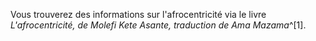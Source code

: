 <!-- TITLE: Afrocentricité -->
<!-- SUBTITLE: Présentation de l'afrocentricité -->

Vous trouverez des informations sur l'afrocentricité via le livre *L'afrocentricité, de Molefi Kete Asante, traduction de Ama Mazama*^[1].
[^1 test]: Afrocentricité, de Molefi Kete Asante.